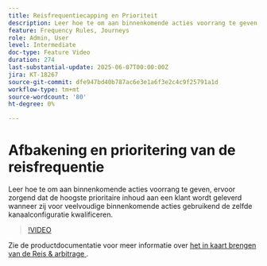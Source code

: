 ```yaml
---
title: Reisfrequentiecapping en Prioriteit
description: Leer hoe te om aan binnenkomende acties voorrang te geven, ervoor zorgend dat de hoogste prioritaire inhoud aan een klant wordt geleverd wanneer zij voor veelvoudige binnenkomende acties gebruikend de zelfde kanaalconfiguratie kwalificeren.
feature: Frequency Rules, Journeys
role: Admin, User
level: Intermediate
doc-type: Feature Video
duration: 274
last-substantial-update: 2025-06-07T00:00:00Z
jira: KT-18267
source-git-commit: dfe947bd40b787ac6e3e1a6f3e2c4c9f25791a1d
workflow-type: tm+mt
source-wordcount: '80'
ht-degree: 0%

---
```



# Afbakening en prioritering van de reisfrequentie

Leer hoe te om aan binnenkomende acties voorrang te geven, ervoor zorgend dat de hoogste prioritaire inhoud aan een klant wordt geleverd wanneer zij voor veelvoudige binnenkomende acties gebruikend de zelfde kanaalconfiguratie kwalificeren.

>[!VIDEO](https://video.tv.adobe.com/v/3435530/?learn=on&enablevpops)

Zie de productdocumentatie voor meer informatie over [ het in kaart brengen van de Reis &amp; arbitrage ](https://experienceleague.adobe.com/en/docs/journey-optimizer/using/conflict-prioritization/capping-rules/journey-capping).
